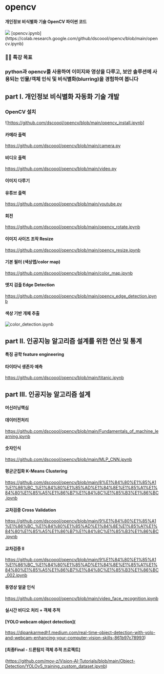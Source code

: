 # opencv
#### 개인정보 비식별화 기술 OpenCV 파이썬 코드


<img src="https://raw.githubusercontent.com/dscoool/opencv/refs/heads/main/image.png">
[opencv.ipynb](https://colab.research.google.com/github/dscoool/opencv/blob/main/opencv.ipynb)


### 👨‍🏫 특강 목표
### python과 opencv를 사용하여 이미지와 영상을 다루고, 보안 솔루션에 사용되는 인물/객체 인식 및 비식별화(blurring)을 경험하여 봅니다


## part I. 개인정보 비식별화 자동화 기술 개발
### OpenCV 설치
![https://github.com/dscoool/opencv/blob/main/opencv_install.ipynb]

#### 카메라 출력
https://github.com/dscoool/opencv/blob/main/camera.py

#### 비디오 출력
https://github.com/dscoool/opencv/blob/main/video.py

#### 이미지 다루기

#### 유튜브 출력
https://github.com/dscoool/opencv/blob/main/youtube.py


#### 회전
https://github.com/dscoool/opencv/blob/main/opencv_rotate.ipynb

#### 이미지 사이즈 조작 Resize
https://github.com/dscoool/opencv/blob/main/opencv_resize.ipynb

#### 기본 필터 (색상맵/color map)
https://github.com/dscoool/opencv/blob/main/color_map.ipynb

#### 엣지 검출 Edge Detection
https://github.com/dscoool/opencv/blob/main/opencv_edge_detection.ipynb

#### 색상 기반 개체 추출

![color_detection.ipynb](https://github.com/dscoool/opencv/blob/main/color_detection.ipynb)


## part II. 인공지능 알고리즘 설계를 위한 연산 및 통계

#### 특징 공학 feature engineering
#### 타이타닉 생존자 예측
https://github.com/dscoool/opencv/blob/main/titanic.ipynb


## part III. 인공지능 알고리즘 설계

#### 머신러닝핵심 

#### 데이터전처리
https://github.com/dscoool/opencv/blob/main/Fundamentals_of_machine_learning.ipynb

#### 숫자인식
https://github.com/dscoool/opencv/blob/main/MLP_CNN.ipynb

#### 평균군집화 K-Means Clustering
https://github.com/dscoool/opencv/blob/main/8%E1%84%80%E1%85%A1%E1%86%BC_%E1%84%80%E1%85%AD%E1%84%8E%E1%85%A1%E1%84%80%E1%85%A5%E1%86%B7%E1%84%8C%E1%85%B3%E1%86%BC.ipynb

#### 교차검증 Cross Validation
https://github.com/dscoool/opencv/blob/main/9%E1%84%80%E1%85%A1%E1%86%BC_%E1%84%80%E1%85%AD%E1%84%8E%E1%85%A1%E1%84%80%E1%85%A5%E1%86%B7%E1%84%8C%E1%85%B3%E1%86%BC.ipynb

#### 교차검증 II
https://github.com/dscoool/opencv/blob/main/9%E1%84%80%E1%85%A1%E1%86%BC_%E1%84%80%E1%85%AD%E1%84%8E%E1%85%A1%E1%84%80%E1%85%A5%E1%86%B7%E1%84%8C%E1%85%B3%E1%86%BC_002.ipynb

#### 동영상 얼굴 인식
https://github.com/dscoool/opencv/blob/main/video_face_recognition.ipynb

#### 실시간 비디오 처리 + 객체 추적
#### [YOLO webcam object detection](
https://dipankarmedh1.medium.com/real-time-object-detection-with-yolo-and-webcam-enhancing-your-computer-vision-skills-861b97c78993)

#### [최종Final - 드론탐지 객체 추적 프로젝트]
(https://github.com/mov-z/Vision-AI-Tutorials/blob/main/Object-Detection/YOLOv5_training_custom_dataset.ipynb)




